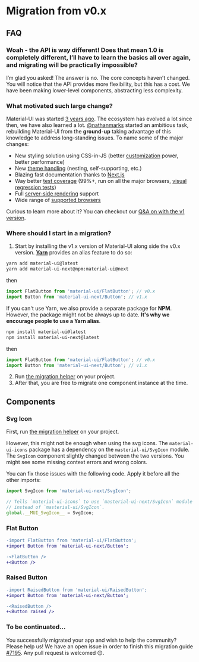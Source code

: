 # Migration from v0.x

## FAQ

### Woah - the API is way different! Does that mean 1.0 is completely different, I’ll have to learn the basics all over again, and migrating will be practically impossible?

I’m glad you asked! The answer is no. The core concepts haven’t changed.
You will notice that the API provides more flexibility, but this has a cost.
We have been making lower-level components, abstracting less complexity.

### What motivated such large change?

Material-UI was started [3 years ago](https://github.com/callemall/material-ui/commit/28b768913b75752ecf9b6bb32766e27c241dbc46).
The ecosystem has evolved a lot since then, we have also learned a lot.
[@nathanmarks](https://github.com/nathanmarks/) started an ambitious task, rebuilding Material-UI from the **ground-up**
taking advantage of this knowledge to address long-standing issues. To name some of the major changes:
- New styling solution using CSS-in-JS (better [customization](/customization/overrides) power, better performance)
- New [theme handling](/customization/themes) (nesting, self-supporting, etc.)
- Blazing fast documentation thanks to [Next.js](https://github.com/zeit/next.js)
- Way better [test coverage](/guides/testing) (99%+, run on all the major browsers, [visual regression tests](https://www.argos-ci.com/callemall/material-ui))
- Full [server-side rendering](/guides/server-rendering) support
- Wide range of [supported browsers](/getting-started/supported-platforms)

Curious to learn more about it? You can checkout our [Q&A on with the v1 version](http://0.0.0.0:3000/discover-more/roadmap#q-amp-a-with-the-v1-version).

### Where should I start in a migration?

1. Start by installing the v1.x version of Material-UI along side the v0.x version.
[**Yarn**](https://github.com/yarnpkg/yarn) provides an alias feature to do so:
```sh
yarn add material-ui@latest
yarn add material-ui-next@npm:material-ui@next
```
then
```js
import FlatButton from 'material-ui/FlatButton'; // v0.x
import Button from 'material-ui-next/Button'; // v1.x
```
If you can't use Yarn, we also provide a separate package for **NPM**.
However, the package might not be always up to date.
**It's why we encourage people to use a Yarn alias**.
```sh
npm install material-ui@latest
npm install material-ui-next@latest
```
then
```js
import FlatButton from 'material-ui/FlatButton'; // v0.x
import Button from 'material-ui-next/Button'; // v1.x
```
2. Run [the migration helper](https://github.com/callemall/material-ui/tree/v1-beta/packages/material-ui-codemod) on your project.
3. After that, you are free to migrate one component instance at the time.

## Components

### Svg Icon

First, run [the migration helper](https://github.com/callemall/material-ui/tree/v1-beta/packages/material-ui-codemod) on your project.

However, this might not be enough when using the svg icons.
The `material-ui-icons` package has a dependency on the `masterial-ui/SvgIcon` module.
The `SvgIcon` component slightly changed between the two versions.
You might see some missing context errors and wrong colors.

You can fix those issues with the following code.
Apply it before all the other imports:
```js
import SvgIcon from 'material-ui-next/SvgIcon';

// Tells `material-ui-icons` to use `masterial-ui-next/SvgIcon` module
// instead of `masterial-ui/SvgIcon`.
global.__MUI_SvgIcon__ = SvgIcon;
```

### Flat Button

```diff
-import FlatButton from 'material-ui/FlatButton';
+import Button from 'material-ui-next/Button';

-<FlatButton />
+<Button />
```

### Raised Button

```diff
-import RaisedButton from 'material-ui/RaisedButton';
+import Button from 'material-ui-next/Button';

-<RaisedButton />
+<Button raised />
```

### To be continuated…

You successfully migrated your app and wish to help the community?
Please help us! We have an open issue in order to finish this migration guide [#7195](https://github.com/callemall/material-ui/issues/7195). Any pull request is welcomed 😊.
